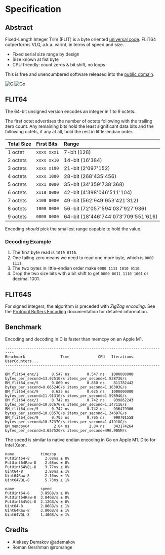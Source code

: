 # Specification

## Abstract

Fixed-Length Integer Trim (FLIT) is a byte oriented
[universal code](https://en.wikipedia.org/wiki/Universal_code_%28data_compression%29).
FLIT64 outperforms VLQ, a.k.a. varint, in terms of speed and size.

* Fixed serial size range by design
* Size known at fist byte
* CPU friendly: count zeros & bit shift, no loops

This is free and unencumbered software released into the
[public domain](http://creativecommons.org/publicdomain/zero/1.0).

[![C](https://github.com/pascaldekloe/flit/actions/workflows/c.yml/badge.svg)](https://github.com/pascaldekloe/flit/actions/workflows/c.yml)
[![Go](https://github.com/pascaldekloe/flit/actions/workflows/go.yml/badge.svg)](https://github.com/pascaldekloe/flit/actions/workflows/go.yml)


## FLIT64

The 64-bit unsigned version encodes an integer in 1 to 9 octets.

The first octet advertises the number of octets following with the trailing
zero count. Any remaining bits hold the least significant data bits and the
following octets, if any at all, hold the rest in little-endian order.

| Total Size | First Bits  | Range                               |
|:-----------|:------------|:------------------------------------|
| 1 octet    | `xxxx xxx1` | 7-bit (128)                         |
| 2 octets   | `xxxx xx10` | 14-bit (16'384)                     |
| 3 octets   | `xxxx x100` | 21-bit (2'097'152)                  |
| 4 octets   | `xxxx 1000` | 28-bit (268'435'456)                |
| 5 octets   | `xxx1 0000` | 35-bit (34'359'738'368)             |
| 6 octets   | `xx10 0000` | 42-bit (4'398'046'511'104)          |
| 7 octets   | `x100 0000` | 49-bit (562'949'953'421'312)        |
| 8 octets   | `1000 0000` | 56-bit (72'057'594'037'927'936)     |
| 9 octets   | `0000 0000` | 64-bit (18'446'744'073'709'551'616) |

Encoding *should* pick the smallest range capable to hold the value.


### Decoding Example

1. The first byte read is `1010 0110`.
2. One tailing zero means we need to read one more byte, which is `0000 1111`.
3. The two bytes in little-endian order make `0000 1111 1010 0110`.
4. Drop the two size bits with a bit shift to get `0000 0011 1110 1001` or decimal 1001.


## FLIT64S

For signed integers, the algorithm is preceded with *ZigZag encoding*. See the
[Protocol Buffers Encoding](https://developers.google.com/protocol-buffers/docs/encoding#signed-integers)
documentation for detailed information.

## Benchmark

Encoding and decoding in C is faster than memcpy on an Apple M1.

```
--------------------------------------------------------------------------
Benchmark                Time             CPU   Iterations UserCounters...
--------------------------------------------------------------------------
BM_flit64_enc/1      0.547 ns        0.547 ns   1000000000 bytes_per_second=13.6251G/s items_per_second=1.82873G/s
BM_flit64_enc/5      0.860 ns        0.860 ns    811782442 bytes_per_second=8.66524G/s items_per_second=1.16303G/s
BM_flit64_enc/9      0.625 ns        0.625 ns   1000000000 bytes_per_second=11.9131G/s items_per_second=1.59894G/s
BM_flit64_dec/1      0.742 ns        0.742 ns    939862243 bytes_per_second=10.0367G/s items_per_second=1.34711G/s
BM_flit64_dec/5      0.742 ns        0.742 ns    936479906 bytes_per_second=10.0357G/s items_per_second=1.34697G/s
BM_flit64_dec/9      0.705 ns        0.705 ns    990701558 bytes_per_second=10.5737G/s items_per_second=1.41918G/s
BM_memcpy64           2.04 ns         2.04 ns    343174264 bytes_per_second=3.65752G/s items_per_second=490.905M/s
```

The speed is similar to native endian encoding in Go on Apple M1. Dito for Intel Xeon.

```
name            time/op
PutUint64-8       2.08ns ± 0%
PutUint64Raw-8    2.08ns ± 0%
PutUint64VQL-8    3.77ns ± 0%
Uint64-8          2.80ns ± 1%
Uint64Raw-8       2.10ns ± 1%
Uint64VQL-8       5.73ns ± 1%

name            speed
PutUint64-8     3.85GB/s ± 0%
PutUint64Raw-8  3.84GB/s ± 0%
PutUint64VQL-8  2.12GB/s ± 0%
Uint64-8        2.86GB/s ± 1%
Uint64Raw-8     3.80GB/s ± 1%
Uint64VQL-8     1.40GB/s ± 1%
```


## Credits

* Aleksey Demakov @ademakov
* Roman Gershman @romange
